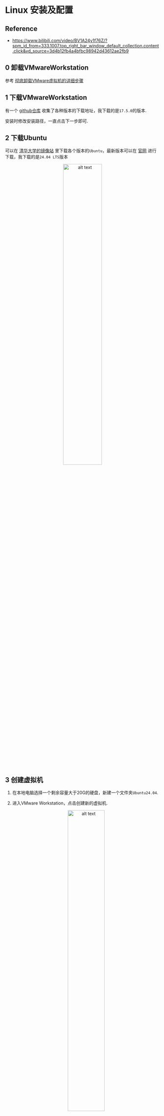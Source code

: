 # Linux 安装及配置

## Reference

- https://www.bilibili.com/video/BV1A24y1f76Z/?spm_id_from=333.1007.top_right_bar_window_default_collection.content.click&vd_source=3d4b12fb4a4bfbc98942d43612ae2fb9


## <span id="0"> 0 卸载VMwareWorkstation </span>

参考 [彻底卸载VMware虚拟机的详细步骤](https://blog.csdn.net/weixin_55118477/article/details/121078890)

## 1 下载VMwareWorkstation

有一个 [github仓库](https://github.com/201853910/VMwareWorkstation) 收集了各种版本的下载地址，我下载的是`17.5.0`的版本. 

安装时修改安装路径，一直点击下一步即可. 

## 2 下载Ubuntu

可以在 [清华大学的镜像站](https://mirrors.tuna.tsinghua.edu.cn/ubuntu-releases/) 里下载各个版本的`Ubuntu`，最新版本可以在 [官网](https://ubuntu.com/download/desktop) 进行下载，我下载的是`24.04 LTS`版本

<div style="text-align: center;">
    <img src="image-50.png" alt="alt text" style="width:50%; height:auto;"></div>

## 3 创建虚拟机

1. 在本地电脑选择一个剩余容量大于20G的硬盘，新建一个文件夹`Ubuntu24.04`.

2. 进入VMware Workstation，点击创建新的虚拟机.

    <div style="text-align: center;">
        <img src="image.png" alt="alt text" style="width:50%; height:auto;">
    </div>


3. 选择`自定义(高级)`.

    <div style="text-align: center;">
    <img src="image-52.png" alt="alt text" style="width:50%; height:auto;"></div>


4. 点击`下一步`.

    <div style="text-align: center;">
    <img src="image-53.png" alt="alt text" style="width:50%; height:auto;"></div>

5. 选择`稍后安装操作系统`.

    <div style="text-align: center;">
        <img src="image-3.png" alt="alt text" style="width:50%; height:auto;">
    </div>


6. 选择操作系统为`Linux`，版本为`Ubuntu 64位`.

    <div style="text-align: center;">
        <img src="image-4.png" alt="alt text" style="width:50%; height:auto;">
    </div>


7. 修改虚拟机名称（可选），修改文件夹位置为在第1步创建的文件夹

    <div style="text-align: center;">
    <img src="image-54.png" alt="alt text" style="width:50%; height:auto;"></div>
    

8. 我的电脑是i7，内存是16GB，所以`处理器数理`我选择`2`，`每个处理器的内核数理`我选择`2`，`虚拟机内存`我选择`4GB`. 

    <div style="text-align: center;">
    <img src="image-72.png" alt="alt text" style="width:50%; height:auto;"></div>
    
    <div style="text-align: center;">
    <img src="image-55.png" alt="alt text" style="width:50%; height:auto;"></div>
    

9. `网络连接`选择`NAT`

    <div style="text-align: center;">
    <img src="image-78.png" alt="alt text" style="width:50%; height:auto;"></div>
    

10. 使用`推荐`并选择`下一步`

    <div style="text-align: center;">
    <img src="image-9.png" alt="alt text" style="width:50%; height:auto;">
    </div>

    <div style="text-align: center;">
    <img src="image-10.png" alt="alt text" style="width:50%; height:auto;"></div>

11. 选择`创建新虚拟磁盘`

    <div style="text-align: center;">
    <img src="image-11.png" alt="alt text" style="width:50%; height:auto;"></div>

12. 最大磁盘大小选择`35G`，选择`将虚拟磁盘存储为单个文件`

    <div style="text-align: center;">
    <img src="image-12.png" alt="alt text" style="width:50%; height:auto;"></div>

13. 点击`下一步`

    <div style="text-align: center;">
    <img src="image-56.png" alt="alt text" style="width:50%; height:auto;"></div>

14. 点击`完成`

    <div style="text-align: center;">
    <img src="image-14.png" alt="alt text" style="width:50%; height:auto;"></div>

## 4 给虚拟机配置系统

1. 单击`CD/DVD`

    <div style="text-align: center;">
    <img src="image-15.png" alt="alt text" style="width:50%; height:auto;"></div>

2. `连接`选择`使用iso映像文件`，选择前面下载的`iso`文件，点击确定

    <div style="text-align: center;">
    <img src="image-16.png" alt="alt text" style="width:50%; height:auto;"></div>

3. 点击`开启此虚拟机`
     

## 5 安装Ubuntu

1. 选择`English`，选择`Next`

   <div style="text-align: center;">
    <img src="image-57.png" alt="alt text" style="width:50%; height:auto;"></div>

2. 都不选择，点击`Next`

    <div style="text-align: center;">
    <img src="image-58.png" alt="alt text" style="width:50%; height:auto;"></div>

3. 都选择`English(US)`

    <div style="text-align: center;">
    <img src="image-59.png" alt="alt text" style="width:50%; height:auto;"></div>

4. 选择`Use wired connection`

    <div style="text-align: center;">
    <img src="image-60.png" alt="alt text" style="width:50%; height:auto;"></div>

5. 选择`Install Ubuntu`

    <div style="text-align: center;">
    <img src="image-61.png" alt="alt text" style="width:50%; height:auto;"></div>

6. 选择`interactive installation`

    <div style="text-align: center;">
    <img src="image-62.png" alt="alt text" style="width:50%; height:auto;"></div>

7. 选择`Default selection`

    <div style="text-align: center;">
    <img src="image-63.png" alt="alt text" style="width:50%; height:auto;"></div>

8. 选择`Next`

    <div style="text-align: center;">
    <img src="image-73.png" alt="alt text" style="width:50%; height:auto;"></div>

9. 选择`Erase disk and install Ubuntu`，选择`Next`

    <div style="text-align: center;">
    <img src="image-66.png" alt="alt text" style="width:50%; height:auto;"></div>

10. 设置信息

    <div style="text-align: center;">
    <img src="image-74.png" alt="alt text" style="width:50%; height:auto;"></div>


11. 选择`Shanghai`

    <div style="text-align: center;">
    <img src="image-68.png" alt="alt text" style="width:50%; height:auto;"></div>

12. 选择`install`

    <div style="text-align: center;">
    <img src="image-69.png" alt="alt text" style="width:50%; height:auto;"></div>

13. 点击`restart now`，后面重启之后，停住的地方就点击`enter`

    <div style="text-align: center;">
    <img src="image-70.png" alt="alt text" style="width:50%; height:auto;"></div>


## 6 网络配置

1. `网络连接`先选择`NAT`


2. 进入网络设置界面，DNS填写win主机下通过`ipconfig`查看

    <div style="text-align: center;">
    <img src="image-76.png" alt="alt text" style="width:50%; height:auto;"></div>

3. 在ubuntu下运行命令

    ```bash
    sudo apt install net-tools
    ```

- 如果没有网络图标：

    删除NetworkManager缓存文件，重启网络后问题就解决了。
    ```bash
    sudo service NetworkManager stop 
    
    sudo rm /var/lib/NetworkManager/NetworkManager.state 
    
    sudo service NetworkManager start
    ```


- 选择桥接模式的话，win主机可能无法上网，设置的参数步骤：

    1. win主机上找到`管理网络适配器`

    2. 找到WLAN，并查看其他属性，ubuntu网络设置界面`Ipv4`中选择`manual`，address和DNS就写这里面的信息，gateway和DNS的信息一致
        <div style="text-align: center;">
        <img src="image-75.png" alt="alt text" style="width:50%; height:auto;"></div>

    3. 子网掩码在win下通过cmd命令`ipconfig`查看



## 7 代理设置

1. 点击`Proxy`，选择`manual`

    <div style="text-align: center;">
    <img src="image-77.png" alt="alt text" style="width:50%; height:auto;"></div>

2. `SOCKS Host` 输入 `windows主机无线局域网适配器WLAN的IPv4地址` 和代理软件使用的端口. (IPv4地址可以通过win下cmd命令`ipconfig`获得)



<!-- ## 6 网络配置

适合16.04版本

1. 在window主机的`设置`中搜索`设备管理器`，找到`网络适配器`，找到自己电脑目前使用的网络类型，我的电脑目前使用的是wifi
    <div style="text-align: center;">
    <img src="image-25.png" alt="alt text" style="width:50%; height:auto;"></div>

2. 回到`VMware Workstation`，点击`编辑`，点击`虚拟网络编辑器`

    <div style="text-align: center;">
    <img src="image-26.png" alt="alt text" style="width:50%; height:auto;"></div>

3. 选择`更改设置`

    <div style="text-align: center;">
    <img src="image-27.png" alt="alt text" style="width:50%; height:auto;"></div>

4. 设置`VMnet0`的信息，选择`桥接模式`，选择第1步找到的网络类型，点击`确认`

    <div style="text-align: center;">
    <img src="image-28.png" alt="alt text" style="width:50%; height:auto;"></div> -->



## 8 VMware tools 安装




1. 关闭虚拟机

2. 选择`CD/DVD`，选择`硬件`选择`使用物理驱动器`，选择`自动检测`
    <div style="text-align: center;">
    <img src="image-29.png" alt="alt text" style="width:50%; height:auto;"></div>



3. 开启虚拟机，点击`否`
    <div style="text-align: center;">
    <img src="image-32.png" alt="alt text" style="width:50%; height:auto;"></div>

4. 安装VMware tools，选择上方选择卡，选择`虚拟机`，选择`安装VMware tools`


5. copy gz文件到 unbutu desktop
    <div style="text-align: center;">
    <img src="image-33.png" alt="alt text" style="width:50%; height:auto;"></div>
    <div style="text-align: center;">
    <img src="image-34.png" alt="alt text" style="width:50%; height:auto;"></div>

6. 设置超级管理员密码，右键选择`open terminal`，然后输入以下命令，并设置密码
    ```bash
    sudo passwd
    ```
    <div style="text-align: center;">
    <img src="image-35.png" alt="alt text" style="width:50%; height:auto;"></div>

7. 运行以下命令获得超级管理员权限,可以直接输入 `exit` 或者 `logout` 以返回到普通用户. 
    ```bash
    su
    ```




8. 运行以下命令解压gz文件，并安装vmare-tools

    ```bash
    cd home/zp/Desktop/
    tar -vxf VMwareTools-10/3/23-16594550.tar.gz
    cd vmware-tools-distrib/
    ./vmware-install.pl
    ```

9. 输入`yes`，开始安装，然后一路回车
    <div style="text-align: center;">
    <img src="image-36.png" alt="alt text" style="width:50%; height:auto;"></div>

10. 出现如下情况，表示安装成功，接着关闭虚拟机

    <div style="text-align: center;">
    <img src="image-37.png" alt="alt text" style="width:50%; height:auto;"></div>

11. 重启后，检查：1、分辨率是否正常；2、虚拟机内外复制粘贴能不能使用；如果还不行的话，重新安装VMware Tools；这次使用指令来安装：
    ```bash
    sudo apt-get autoremove open-vm-tools
    sudo apt-get install open-vm-tools
    sudo apt-get install open-vm-tools-desktop
    ```
    安装过程一路默认回车，如果问你是否继续执行，就输入Y，继续就好了。安装完成后重启虚拟机。


# 9 共享文件夹配置

11. 在win主机下找到之前建立的虚拟机文件夹，我是`Ubuntu24.04`，在文件夹内部新建一个`share`文件夹

12. 回到VMware Workstation，选择`编辑虚拟机设置`，选择`选项`，选择`共享文件夹`，选择`总是启用`，选择`添加`，然后找到第3步设置的`share`文件夹
    <div style="text-align: center;">
    <img src="image-30.png" alt="alt text" style="width:50%; height:auto;"></div>

13. 选择下一步，选择完成
    <div style="text-align: center;">
    <img src="image-31.png" alt="alt text" style="width:50%; height:auto;"></div>

14. ubuntu内运行以下命令找到共享文件夹

    ```bash
    ## 进入根目录
    cd /
    ## 进入挂载文件夹
    cd mnt
    cd hgfs/
    ```
    <div style="text-align: center;">
    <img src="image-38.png" alt="alt text" style="width:50%; height:auto;"></div>

15. 在本地win主机新建一个txt文件，并放到share文件夹内，切换回虚拟机的share文件夹则可以看到
    <div style="text-align: center;">
    <img src="image-40.png" alt="alt text" style="width:50%; height:auto;"></div>
    <div style="text-align: center;">
    <img src="image-39.png" alt="alt text" style="width:50%; height:auto;"></div>


## 10 主机和虚拟机复制粘贴互通

1. 选择`编辑虚拟机设置`，选择`选项`，选择`客户机隔离`，选择`启用复制粘贴`

    <div style="text-align: center;">
    <img src="image-71.png" alt="alt text" style="width:50%; height:auto;"></div>

    <div style="text-align: center;">
    <img src="image-41.png" alt="alt text" style="width:50%; height:auto;"></div>



<!-- ## 11 配置WSL的DNS

1. 修改`/etc/wsl.config`文件

    ```bash
    sudo gedit /etc/wsl.config
    ```

2. 在`/etc/wsl.config`中添加
    ```bash
    [network]
    generateResolvConf = false
    ``` -->

<!-- ## 11 换源

Linux配置的默认源并不是国内的服务器，下载更新软件都比较慢. 所以需要换源

参考https://blog.csdn.net/weixin_42301220/article/details/127979124

1. 备份源列表文件`sources.list`：

    ```bash
    cd /
    sudo cp /etc/apt/sources.list /etc/apt/sources.list_backup20240731 #备份源列表
    ```

2. 修改源列表文件

    ```bash
    sudo gedit /etc/apt/sources.list ## 打开sources.list文件
    ```

3. 复制[清华源网站](https://mirrors.tuna.tsinghua.edu.cn/help/ubuntu/)的代码（注意版本为16.04），编辑`/etc/apt/sources.list`文件，删除原内容，在文件最前面添加镜像源
    - 清华源
    ```bash
    ## 默认注释了源码镜像以提高 apt update 速度，如有需要可自行取消注释
    deb https://mirrors.tuna.tsinghua.edu.cn/ubuntu/ xenial main restricted universe multiverse
    ## deb-src https://mirrors.tuna.tsinghua.edu.cn/ubuntu/ xenial main restricted universe multiverse
    deb https://mirrors.tuna.tsinghua.edu.cn/ubuntu/ xenial-updates main restricted universe multiverse
    ## deb-src https://mirrors.tuna.tsinghua.edu.cn/ubuntu/ xenial-updates main restricted universe multiverse
    deb https://mirrors.tuna.tsinghua.edu.cn/ubuntu/ xenial-backports main restricted universe multiverse
    ## deb-src https://mirrors.tuna.tsinghua.edu.cn/ubuntu/ xenial-backports main restricted universe multiverse

    ## 以下安全更新软件源包含了官方源与镜像站配置，如有需要可自行修改注释切换
    deb http://security.ubuntu.com/ubuntu/ xenial-security main restricted universe multiverse
    ## deb-src http://security.ubuntu.com/ubuntu/ xenial-security main restricted universe multiverse

    ## 预发布软件源，不建议启用
    ## deb https://mirrors.tuna.tsinghua.edu.cn/ubuntu/ xenial-proposed main restricted universe multiverse
    ## deb-src https://mirrors.tuna.tsinghua.edu.cn/ubuntu/ xenial-proposed main restricted universe multiverse
    ```

4. 换源完成后更新即可。
    ```bash
    sudo apt-get update
    ``` -->


<!-- ## 11 虚拟机终端代理设置

参考：
- https://blog.pica.icu:4443/2024/05/368/
- https://playlab.eu.org/archives/proxychains4

1. 修改`.bashrc`文件

    ```bash
    gedit ~/.bashrc
    ```

2. 在里面任意位置添加上如下两行代码：

    ```bash
    export http_proxy='http://localhost:33210'
    export https_proxy='http://localhost:33210'
    ```

    其中的`33210`是代理的端口号，需要依据自己的端口号对应修改。添加好之后保存，然后在终端执行：

3. 使得修改生效

    ```bash
    source ~/.bashrc
    ``` -->


<!-- 1. 安装proxychains4

    ```bash
    sudo apt-get install proxychains4
    ```

2. 修改proxychains4配置文件

    ```bash
    sudo nano /etc/proxychains4.conf
    ```
    在文件末尾加入 socks5 本机所在局域网中的 IP 地址和端口号

3. 在终端中使用代理，命令前面加上 proxychains4 即可，例如：

    ```bash
    proxychains git clone github.com/xxx

    ``` -->


## 11 VIM编辑器安装和配置

1. 检查网络是否开启

    <div style="text-align: center;">
    <img src="image-42.png" alt="alt text" style="width:50%; height:auto;"></div>


2. 运行以下代码安装VIM
    ```bash
    sudo apt-get update
    sudo apt-get install vim
    ```

3. 设置用vim编辑时显示行号，首先进入vimrc文件

    ```bash
    cd /
    vim /etc/vim/vimrc
    ```

    键盘点击`a`，进入编辑模式，在文件末尾输入

    ```bash
    set number
    set ts=4
    ```

    点击`esc`，输入`:w !sudo tee %`，输入`O`，点击`enter`，输入`:q!`，点击`enter`

4. 查看vimrc文件，发现编辑成功
    ```bash
    cat /etc/vim/vimrc
    ```
    <div style="text-align: center;">
    <img src="image-43.png" alt="alt text" style="width:50%; height:auto;"></div>

5. 用vim打开一个文件，行号出现了

    ```bash
    vim /mnt/hgfs/share/test.txt
    ```
    <div style="text-align: center;">
    <img src="image-44.png" alt="alt text" style="width:50%; height:auto;"></div>


## 12 SSH控制台登录与文件传输

下面介绍一种不使用共享文件夹，但是也可以进行文件传输的方法

参考：
- https://www.bilibili.com/video/BV1A24y1f76Z?p=7&spm_id_from=pageDriver&vd_source=3d4b12fb4a4bfbc98942d43612ae2fb9

1. 在ubuntu安装`openssh-server`

    ```bash
    sudo apt-get update
    sudo apt-get install openssh-server
    ```

    如果出现报错：
    ```bash
    E: Could not get lock /var/lib/dpkg/lock-frontend - open (11: Resource temporarily unavailable) 
    E: Unable to acquire the dpkg frontend lock (/var/lib/dpkg/lock-frontend), is another process using it?
    ```
    运行以下命令：

    ```bash
    ps aux | grep apt
    ```

    杀掉对应的apt进程

    ```bash
    kill -9 进程编号
    ```

    然后再运行安装命令

2. 配置`sshd_config`文件

    ```bash
    cd /
    cd /etc/ssh/
    vim sshd_config
    ```

    输入小写`a`，进入`insert`状态

    进行如下修改：

    <div style="text-align: center;">
    <img src="image-45.png" alt="alt text" style="width:50%; height:auto;"></div>
    
    点击`esc`，输入`:w !sudo tee %`，输入`O`，点击`enter`，输入`:q!`，点击`enter`

3. 启动ssh服务

    ```bash
    service ssh restart
    ```

4. 进入 [MobaXterm官网](https://mobaxterm.mobatek.net/download.html)，下载portable版本

5. 点击`exe`文件

    <div style="text-align: center;">
    <img src="image-46.png" alt="alt text" style="width:50%; height:auto;"></div>

6. 点击`session`

    <div style="text-align: center;">
    <img src="image-47.png" alt="alt text" style="width:50%; height:auto;"></div>

7. 选择`SSH`

    <div style="text-align: center;">
    <img src="image-48.png" alt="alt text" style="width:50%; height:auto;"></div>

8. 在ubuntu中输入`ifconfig`，找到`inet`对应的ip地址，并复制到mobaxterm里，其他配置如下图，然后选择`ok`

    <div style="text-align: center;">
    <img src="image-49.png" alt="alt text" style="width:50%; height:auto;"></div>

9. 输入密码后，出现链接成功界面，可以通过左侧文件栏来进行文件传输

    <div style="text-align: center;">
    <img src="image-51.png" alt="alt text" style="width:50%; height:auto;"></div>


